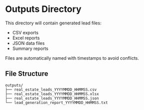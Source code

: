 # Outputs Directory

This directory will contain generated lead files:

- CSV exports
- Excel reports  
- JSON data files
- Summary reports

Files are automatically named with timestamps to avoid conflicts.

## File Structure

```
outputs/
├── real_estate_leads_YYYYMMDD_HHMMSS.csv
├── real_estate_leads_YYYYMMDD_HHMMSS.xlsx  
├── real_estate_leads_YYYYMMDD_HHMMSS.json
└── lead_generation_report_YYYYMMDD_HHMMSS.txt
```
